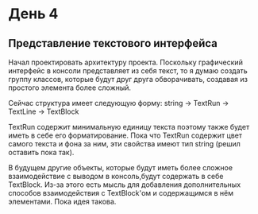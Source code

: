 # День 4
## Представление текстового интерфейса
Начал проектировать архитектуру проекта. Поскольку графический интерфейс в консоли представляет из себя текст, то я думаю создать группу классов, которые будут друг друга обворачивать, создавая из простого элемента более сложный.

Сейчас структура имеет следующую форму: string -> TextRun -> TextLine -> TextBlock

TextRun содержит минимальную единицу текста поэтому также будет иметь в себе его форматирование. Пока что TextRun содержит цвет самого текста и фона за ним, эти свойства имеют тип string (решил оставить пока так).

В будущем другие объекты, которые будут иметь более сложное взаимодействие с выводом в консоль,будут содержать в себе TextBlock. Из-за этого есть мысль для добавления дополнительных способов взаимодействия с TextBlock'ом и содержащимся в нём элементами. Пока идея такова.